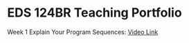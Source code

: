 # EDS 124BR Teaching Portfolio

Week 1 Explain Your Program Sequences: [Video Link](https://drive.google.com/file/d/1UsKYZ_rgMUUY8e4Wo7IpClby6fxPOoSU/view?usp=sharing)

